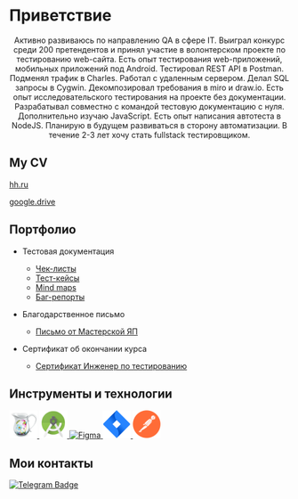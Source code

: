 # Приветствие
<div align="center">
Активно развиваюсь по направлению QA в сфере IT. 
Выиграл конкурс среди 200 претендентов и принял участие в волонтерском проекте по тестированию web-сайта. 
Есть опыт тестирования web-приложений, мобильных приложений под Android. Тестировал REST API в Postman. Подменял трафик в Charles. Работал с удаленным сервером. Делал SQL запросы в Cygwin. Декомпозировал требования в miro и draw.io. Есть опыт исследовательского тестирования на проекте без документации. Разрабатывал совместно с командой тестовую документацию с нуля.
Дополнительно изучаю JavaScript. Есть опыт написания автотеста в NodeJS. Планирую в будущем развиваться в сторону автоматизации. В течение 2-3 лет хочу стать fullstack тестировщиком.

 
</div>

## My CV 
[hh.ru](https://hh.ru/resume/3dabecc8ff0b6379570039ed1f377862597137)

[google.drive](https://drive.google.com/file/d/1zYRftdzw3VfkcUiB23VaMoRwq6u58Cc4/view?usp=share_link)

## Портфолио 
- Тестовая документация
  -  [Чек-листы](https://drive.google.com/file/d/1nJnI8qRC7jEbifGT8F6TvRZxPAgq6btG/view?usp=share_link)
  -  [Тест-кейсы](https://drive.google.com/file/d/1deB9eLYfU1f5QnSwYhTeNiBVs-VXA8t5/view?usp=share_link)
  -  [Mind maps](https://drive.google.com/file/d/1APalqfSRCVh4sYyZTGWXOAqLmPUG86Ht/view?usp=share_link)
  -  [Баг-репорты](https://drive.google.com/file/d/1D6ZHh03s6_XActq_DlYSUqlsYt2uJt8w/view?usp=share_link)

- Благодарственное письмо
  -  [Письмо от Мастерской ЯП](https://drive.google.com/file/d/1-B-qtRVrQDpxJHbuN_OzjEalXnoPsDx0/view?usp=share_link)
- Сертификат об окончании курса
  -  [Сертификат Инженер по тестированию](https://drive.google.com/file/d/1PjgXL5Czc5N8y_gKkEehbBK2FrbprmUG/view?usp=sharing)


## Инструменты и технологии
<p align="left">
<a href="https://www.charlesproxy.com/">
<img src="https://github.com/RUSisThere/QALevelJ/blob/main/icons/Charles.png" alt="Charles" width="50" height="50" />
</a>
<a href="https://developer.android.com/studio">
<img src="https://github.com/RUSisThere/QALevelJ/blob/main/icons/Android%20Studio.png" alt="Android Studio" width="50" height="50" />
</a>
<a href="https://figma.com">
<img src="https://github.com/RUSisThere/QALevelJ/blob/main/icons/Figma.svg" alt="Figma" width="50" height="50" /> 
</a>
<a href="https://www.atlassian.com/software/jira">
<img src="https://github.com/RUSisThere/QALevelJ/blob/main/icons/Jira.png" alt="Jira" width="50" height="50" />
</a>
<a href="https://www.postman.com/">
<img src="https://github.com/RUSisThere/QALevelJ/blob/main/icons/Postman.png" alt="Postman" width="50" height="50" />
</a>
</p>

## Мои контакты

[![Telegram Badge](https://img.shields.io/badge/-Telegram-0088cc?style=flat-square&logo=Telegram&logoColor=white)](https://t.me/rustashoker)
